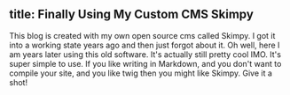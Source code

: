 title: Finally Using My Custom CMS Skimpy
---
This blog is created with my own open source cms called Skimpy. I got it into a working state years ago and then just forgot about it. Oh well, here I am years later using this old software. It's actually still pretty cool IMO. It's super simple to use. If you like writing in Markdown, and you don't want to compile your site, and you like twig then you might like Skimpy. Give it a shot!

